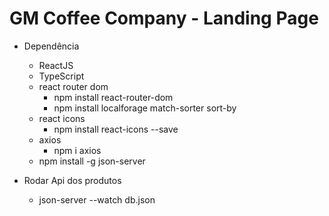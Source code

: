 # GM Coffee Company - Landing Page

- Dependência

  - ReactJS
  - TypeScript
  - react router dom
    - npm install react-router-dom
    - npm install localforage match-sorter sort-by
  - react icons
    - npm install react-icons --save
  - axios
    - npm i axios
  - npm install -g json-server

- Rodar Api dos produtos
  - json-server --watch db.json
